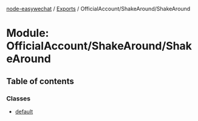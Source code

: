 [node-easywechat](../README.md) / [Exports](../modules.md) / OfficialAccount/ShakeAround/ShakeAround

# Module: OfficialAccount/ShakeAround/ShakeAround

## Table of contents

### Classes

- [default](../classes/OfficialAccount_ShakeAround_ShakeAround.default.md)
